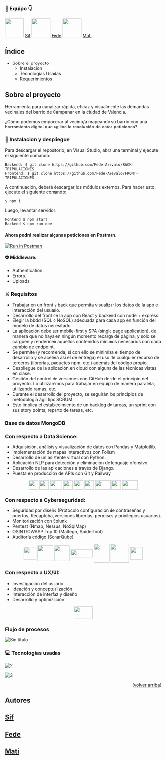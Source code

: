 ### 👋 Equipo 👇

<img src="https://media.licdn.com/dms/image/D4D03AQE3wHIBQO-RXA/profile-displayphoto-shrink_400_400/0/1668343626712?e=1680134400&v=beta&t=mz89SZ1oIqgtsYcq0jcJqpmukwe-9_EKEITNqMhOiIg" width="60"> [Sif](https://github.com/Sif03)
<img src="https://media.licdn.com/dms/image/D4D35AQGguOAobh22HA/profile-framedphoto-shrink_400_400/0/1673985276836?e=1675281600&v=beta&t=QIJathQ32PzD1kDq03OMkRQe2O8QuEssGUQg5hmYuSc" width="60"> [Fede](https://github.com/Fede-Arevalo)
<img src="https://media.licdn.com/dms/image/D4D03AQE-8XxZnjERHg/profile-displayphoto-shrink_400_400/0/1673467192390?e=1680134400&v=beta&t=lnl6MyCxgWKIrlNoQRR9b6E7SztkQPpRJe13dF_iH-s" width="60"> [Mati](https://github.com/msalvatore82)

## Índice

- Sobre el proyecto
  - Instalacion
  - Tecnologias Usadas
  - Requerimientos

## Sobre el proyecto

Herramienta para canalizar rápida, eficaz y visualmente las demandas vecinales del barrio de Campanar en la ciudad de Valencia.

¿Cómo podemos empoderar al vecino/a mapeando su barrio con una herramienta digital que agilice la resolución de estas peticiones?

### 💫 Instalacion y despliegue

Para descargar el repositorio, en Visual Studio, abra una terminal y ejecute el siguiente comando:

```
Backend: $ git clone https://github.com/Fede-Arevalo/BACK-TRIPULACIONES
Frontend: $ git clone https://github.com/Fede-Arevalo/FRONT-TRIPULACIONES
```

A continuación, deberá descargar los módulos externos. Para hacer esto, ejecute el siguiente comando:

```
$ npm i
```

Luego, levantar servidor.

```
Fontend $ npm start
Backend $ npm run dev
```

#### Ahora podrá realizar algunas peticiones en Postman.

[![Run in Postman](https://run.pstmn.io/button.svg)](https://documenter.getpostman.com/view/24077588/2s8ZDczKoh)

#### 👽 Middleware:

- Authentication.
- Errors.
- Uploads

### ⚔️ Requisitos

- Trabajar en un front y back que permita visualizar los datos de la app e interacción del usuario.
- Desarrollo del front de la app con React y backend con node + express.
- Elegir la bbdd (SQL o NoSQL) adecuada para cada app en función del modelo de datos necesitado.
- La aplicación debe ser mobile-first y SPA (single page application), de manera que no haya en ningún momento recarga de página, y solo se carguen y rendericen aquellos contenidos mínimos necesarios con cada cambio de endpoint.
- Se permite (y recomienda, si con ello se minimiza el tiempo de desarrollo y se acelera así el de entrega) el uso de cualquier recurso de terceros (librerías, paquetes npm, etc.) además del código propio.
- Despliegue de la aplicación en cloud con alguna de las técnicas vistas en clase.
- Gestión del control de versiones con GitHub desde el principio del proyecto. Lo utilizaremos para trabajar en equipo de manera paralela, utilizando ramas, etc.
- Durante el desarrollo del proyecto, se seguirán los principios de metodología ágil tipo SCRUM.
- Esto implica el establecimiento de un backlog de tareas, un sprint con sus story points, reparto de tareas, etc.

### Base de datos MongoDB

### Con respecto a Data Science:

- Adquisición, análisis y visualización de datos con Pandas y Matplotlib.
- Implementación de mapas interactivos con Folium
- Desarrollo de un asistente virtual con Python.
- Aplicación NLP para detección y eliminación de lenguaje ofensivo.
- Desarrollo de las aplicaciones a través de Django.
- Puesta en producción de APIs con Git y Railway.

<p align="center">
<img align="center" height="30" width="30" src="https://i.postimg.cc/Qx4qxX6B/674px-Pandas-mark-svg.png">
 <img align="center" height="30" width="30" src="https://i.postimg.cc/6QRV0CBR/92159303-30d41100-edfb-11ea-8107-1c5352202571.png">
 <img align="center" height="30" width="40" src="https://i.postimg.cc/HnSbx2tG/Django-Logo-768x480.png">
 <img align="center" height="30" width="30" src="https://i.postimg.cc/Df5rBv3C/kisspng-python-javascript-logo-clip-art-soloist-5b52da8509ef39-3275845315321565490407.png">
<img align="center" height="30" width="30" src="https://python-visualization.github.io/folium/_images/folium_logo.jpg">
  <img align="center"  height="30" width="30" src="https://railway.app/brand/logo-dark.svg">
  <img align="center"  height="30" width="50" src="https://cdn.jsdelivr.net/gh/devicons/devicon/icons/git/git-original.svg">
<img align="center" height="30" width="30" src="https://cdn.svgporn.com/logos/visual-studio-code.svg">
<img align="center"  height="30" width="50" src="https://cdn.jsdelivr.net/gh/devicons/devicon/icons/github/github-original.svg">
 </p>

### Con respecto a Cyberseguridad:

- Seguridad por diseño (Protocolo configuración de contraseñas y puertos, Recaptcha, versiones librerías, permisos y privilegios usuarios).
- Monitorización con Splunk
- Pentest (Nmap, Nessus, NoSqlMap)
- OSINT/OWASP Top 10 (Maltego, Spiderfoot)
- Auditoría código (SonarQube)

<p align="center">
<img align="center" height="40" width="40" src="https://www.splunk.com/content/dam/splunk2/images/Planet-Splunk.png">
<img align="center" height="50" width="50" src="https://upload.wikimedia.org/wikipedia/commons/thumb/a/ad/RecaptchaLogo.svg/2048px-RecaptchaLogo.svg.png">
<img align="center" height="50" width="50" src="https://nmap.org/images/nmap-logo-256x256.png">
<img align="center" height="25" width="70" src="https://w7.pngwing.com/pngs/342/909/png-transparent-nessus-computer-security-tenable-scanner-vulnerability-penetration-test-blue-computer-network-text.png">
<img align="center" height="60" width="50" src="https://static.maltego.com/cdn/Maltego%20Branding/Maltego%20logo%20-%20compact/Maltego-Logo-Compact-Yellow.png">
<img align="center" height="60" width="60" src="https://cdn.worldvectorlogo.com/logos/sonarqube.svg">
<img align="center" height="40" width="40" src="https://www.spiderfoot.net/wp-content/uploads/2020/05/largeLogo.png">
      </p>


### Con respecto a UX/UI:

- Investigación del usuario
- Ideación y conceptualización
- Interacción de interfaz y diseño
- Desarrollo y optimización

<p align="center">
<img align="center" height="40" width="60" src="https://upload.wikimedia.org/wikipedia/commons/a/ad/Figma-1-logo.png">
      </p>

### Flujo de procesos

![Sin título](https://user-images.githubusercontent.com/105200893/214846139-8c29c586-7947-403a-9cea-582a007db663.png)


### 💻 Tecnologias usadas

![2](https://user-images.githubusercontent.com/105200893/214846690-cacbabd8-283c-4511-970b-6ed58844fa88.png)

![3](https://user-images.githubusercontent.com/105200893/214846721-10c75b31-1838-4706-86df-0d65ba9e744a.png)


<p align="right">(<a href="#readme-top">volver arriba</a>)</p>

## Autores

## [Sif](https://github.com/Sif03)

## [Fede](https://github.com/Fede-Arevalo)

## [Mati](https://github.com/msalvatore82)

